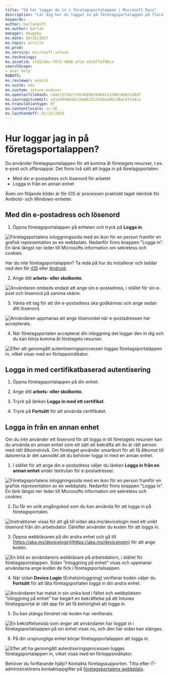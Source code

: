 ```yaml
---
title: "Så här loggar du in i företagsportalappen | Microsoft Docs"
description: "Lär dig hur du loggar in på företagsportalappen på flera plattformar."
keywords: 
author: barlanmsft
ms.author: barlan
manager: dougeby
ms.date: 10/25/2017
ms.topic: article
ms.prod: 
ms.service: microsoft-intune
ms.technology: 
ms.assetid: cfd214bc-f072-4808-af2e-a3cbf7af9bca
searchScope:
- User help
ROBOTS: 
ms.reviewer: esmich
ms.suite: ems
ms.custom: intune-enduser
ms.openlocfilehash: c4ae7373627c914b89629464c53240c8b07a28df
ms.sourcegitcommit: a41ad9988a8c14e6b15123a9ea9bc29ac437a4ce
ms.translationtype: HT
ms.contentlocale: sv-SE
ms.lasthandoff: 01/25/2018
---
```

# <a name="how-do-i-sign-in-to-the-company-portal-app---user-story-1132123--"></a>Hur loggar jag in på företagsportalappen? <!--User Story 1132123-->

Du använder företagsportalappen för att komma åt företagets resurser, t.ex. e-post och affärsappar. Det finns två sätt att logga in på företagsportalen:

* Med din e-postadress och lösenord för arbetet
* Logga in från en annan enhet

Även om följande bilder är för iOS är processen praktiskt taget identisk för Android- och Windows-enheter.

## <a name="signing-in-with-your-email-address-and-password"></a>Med din e-postadress och lösenord

1. Öppna företagsportalappen på enheten och tryck på **Logga in**.

  ![Företagsportalens inloggningssida med en ikon för en person framför en grafisk representation av en webbplats. Nedanför finns knappen ”Logga in”. En länk längst ner leder till Microsofts information om sekretess och cookies.](/intune/media/cp_ios_aad_signin_after_1704_001.png)

  Har du inte företagsportalappen? Ta reda på hur du installerar och laddar ned den för [iOS](install-and-sign-in-to-the-intune-company-portal-app-ios.md) eller [Android](install-the-company-portal-app-android.md).

2. Ange ditt **arbets- eller skolkonto**.

  ![Användaren ombeds endast att ange sin e-postadress, i stället för sin e-post och lösenord på samma skärm.](/intune/media/cp_ios_aad_signin_after_1704_002.png)

3. Vänta ett tag för att din e-postadress ska godkännas och ange sedan ditt lösenord.

  ![Användaren uppmanas att ange lösenordet när e-postadressen har accepterats.](/intune/media/cp_ios_aad_signin_after_1704_003.png)

4. När företagsportalen accepterat din inloggning det loggar den in dig och du kan börja komma åt företagets resurser.   

  ![Efter att genomgått autentiseringsprocessen loggas företagsportalappen in, vilket visas med en förloppsindikator.](/intune/media/cp_ios_aad_signin_from_another_device_after_1704_007.png)

## <a name="signing-in-with-certificate-based-authentication"></a>Logga in med certifikatbaserad autentisering

1.  Öppna företagsportalappen på din enhet.

2.  Ange ditt **arbets- eller skolkonto**.

3.  Tryck på länken **Logga in med ett certifikat**.

4.  Tryck på **Fortsätt** för att använda certifikatet.

## <a name="signing-in-from-another-device"></a>Logga in från en annan enhet

Om du inte använder ett lösenord för att logga in till företagets resurser kan du använda en annan enhet som ett sätt att bekräfta att du är rätt person med rätt åtkomstnivå. Om företaget använder smartkort för att få åtkomst till datorerna är det sannolikt att du behöver logga in med en annan enhet.

1. I stället för att ange din e-postadress väljer du länken **Logga in från en annan enhet** under textrutan för e-postadresser.

  ![Företagsportalens inloggningssida med en ikon för en person framför en grafisk representation av en webbplats. Nedanför finns knappen ”Logga in”. En länk längst ner leder till Microsofts information om sekretess och cookies.](/intune/media/cp_ios_aad_signin_from_another_device_after_1704_001.png)

2. Du får en unik engångskod som du kan använda för att logga in på företagsportalen.

  ![Instruktioner visas för att gå till sidan aka.ms/devicelogin med ett unikt lösenord från din arbetsdator. Därefter använder du koden för att logga in.](/intune/media/cp_ios_aad_signin_from_another_device_after_1704_003.png)

3. Öppna webbläsaren på din andra enhet och gå till [https://aka.ms/devicelogin](https://aka.ms/devicelogin) för att ange koden.

  ![En bild av användarens webbläsare på arbetsdatorn, i stället för företagsportalappen. Sidan ”Inloggning på enhet” visas och uppmanar användarna ange koden de fick i företagsportalsappen.](/intune/media/cp_ios_aad_signin_from_another_device_after_1704_004.png)

4. När sidan **Device Login** (Enhetsinloggning) verifierar koden väljer du __Fortsätt__ för att låta företagsportalen logga in din andra enhet.

  ![Användaren har matat in sin unika kod i fältet och webbplatsen ”Inloggning på enhet” har begärt en bekräftelse på att Intunes företagsportal är rätt app för att få behörighet att logga in.](/intune/media/cp_ios_aad_signin_from_another_device_after_1704_005.png)

5. Du kan stänga fönstret när koden har verifierats.

  ![En bekräftelsesida som anger att användaren har loggat in i företagsportalsappen på sin enhet visas nu, och den här sidan kan stängas.](/intune/media/cp_ios_aad_signin_from_another_device_after_1704_006.png)

6. På din ursprungliga enhet börjar företagsportalappen att logga in.

  ![Efter att ha genomgått autentiseringsprocessen loggas företagsportalappen in, vilket visas med en förloppsindikator.](/intune/media/cp_ios_aad_signin_from_another_device_after_1704_007.png)

Behöver du fortfarande hjälp? Kontakta företagssupporten. Titta efter IT-administratörens kontaktuppgifter på [företagsportalens webbplats](https://portal.manage.microsoft.com#HelpDeskDialog).
